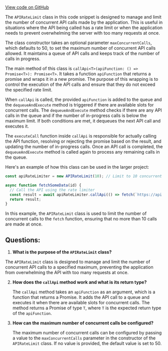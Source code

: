 [View code on GitHub](https://github.com/context-labs/autodoc/src\cli\utils\APIRateLimit.ts)

The `APIRateLimit` class in this code snippet is designed to manage and limit the number of concurrent API calls made by the application. This is useful in situations where the API being called has a rate limit or when the application needs to prevent overwhelming the server with too many requests at once.

The class constructor takes an optional parameter `maxConcurrentCalls`, which defaults to 50, to set the maximum number of concurrent API calls allowed. It maintains a queue of API calls and keeps track of the number of calls in progress.

The main method of this class is `callApi<T>(apiFunction: () => Promise<T>): Promise<T>`. It takes a function `apiFunction` that returns a promise and wraps it in a new promise. The purpose of this wrapping is to control the execution of the API calls and ensure that they do not exceed the specified rate limit.

When `callApi` is called, the provided `apiFunction` is added to the queue and the `dequeueAndExecute` method is triggered if there are available slots for concurrent calls. The `dequeueAndExecute` method checks if there are any API calls in the queue and if the number of in-progress calls is below the maximum limit. If both conditions are met, it dequeues the next API call and executes it.

The `executeCall` function inside `callApi` is responsible for actually calling the API function, resolving or rejecting the promise based on the result, and updating the number of in-progress calls. Once an API call is completed, the `dequeueAndExecute` method is called again to process any remaining calls in the queue.

Here's an example of how this class can be used in the larger project:

```javascript
const apiRateLimiter = new APIRateLimit(10); // Limit to 10 concurrent calls

async function fetchSomeData(id) {
  // Call the API using the rate limiter
  const result = await apiRateLimiter.callApi(() => fetch(`https://api.example.com/data/${id}`));
  return result;
}
```

In this example, the `APIRateLimit` class is used to limit the number of concurrent calls to the `fetch` function, ensuring that no more than 10 calls are made at once.
## Questions: 
 1. **What is the purpose of the `APIRateLimit` class?**

   The `APIRateLimit` class is designed to manage and limit the number of concurrent API calls to a specified maximum, preventing the application from overwhelming the API with too many requests at once.

2. **How does the `callApi` method work and what is its return type?**

   The `callApi` method takes an `apiFunction` as an argument, which is a function that returns a Promise. It adds the API call to a queue and executes it when there are available slots for concurrent calls. The method returns a Promise of type `T`, where `T` is the expected return type of the `apiFunction`.

3. **How can the maximum number of concurrent calls be configured?**

   The maximum number of concurrent calls can be configured by passing a value to the `maxConcurrentCalls` parameter in the constructor of the `APIRateLimit` class. If no value is provided, the default value is set to 50.